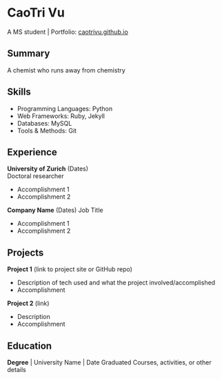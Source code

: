 # CaoTri Vu
A MS student | Portfolio: [caotrivu.github.io](https://caotrivu.github.io)

## Summary
A chemist who runs away from chemistry

## Skills
- Programming Languages: Python
- Web Frameworks: Ruby, Jekyll
- Databases: MySQL
- Tools & Methods: Git

## Experience
**University of Zurich** (Dates)   
Doctoral researcher
- Accomplishment 1
- Accomplishment 2  

**Company Name** (Dates)
Job Title
- Accomplishment 1
- Accomplishment 2

## Projects
**Project 1** (link to project site or GitHub repo)  
- Description of tech used and what the project involved/accomplished
- Accomplishment 

**Project 2** (link)
- Description 
- Accomplishment

## Education
**Degree** | University Name | Date Graduated
Courses, activities, or other details
